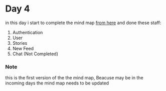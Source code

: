 # Day 4


in this day i start to complete the mind map [from here](https://lucid.app/lucidspark/93e0901f-fd33-4817-af9c-0cc6ce533511/edit?viewport_loc=-2741%2C-588%2C5226%2C2576%2C0_0&invitationId=inv_f2467779-a06e-4b60-9470-0347a8ab6ccf) and done these staff:

1. Authentication
2. User
3. Stories
4. New Feed
5. Chat (Not Completed)


### Note
this is the first version of the the mind map, Beacuse may be in the incoming days the mind map needs to be updated